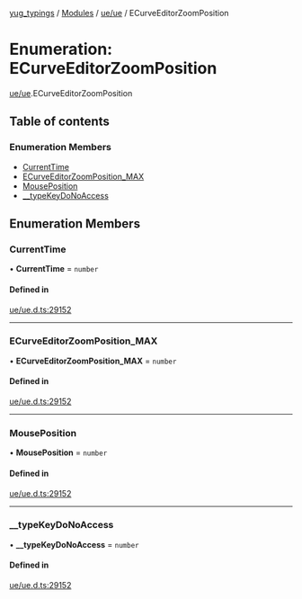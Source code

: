 [yug_typings](../README.md) / [Modules](../modules.md) / [ue/ue](../modules/ue_ue.md) / ECurveEditorZoomPosition

# Enumeration: ECurveEditorZoomPosition

[ue/ue](../modules/ue_ue.md).ECurveEditorZoomPosition

## Table of contents

### Enumeration Members

- [CurrentTime](ue_ue.ECurveEditorZoomPosition.md#currenttime)
- [ECurveEditorZoomPosition\_MAX](ue_ue.ECurveEditorZoomPosition.md#ecurveeditorzoomposition_max)
- [MousePosition](ue_ue.ECurveEditorZoomPosition.md#mouseposition)
- [\_\_typeKeyDoNoAccess](ue_ue.ECurveEditorZoomPosition.md#__typekeydonoaccess)

## Enumeration Members

### CurrentTime

• **CurrentTime** = `number`

#### Defined in

[ue/ue.d.ts:29152](https://github.com/YugMetaverse/yug_typings/blob/25cad34/ue/ue.d.ts#L29152)

___

### ECurveEditorZoomPosition\_MAX

• **ECurveEditorZoomPosition\_MAX** = `number`

#### Defined in

[ue/ue.d.ts:29152](https://github.com/YugMetaverse/yug_typings/blob/25cad34/ue/ue.d.ts#L29152)

___

### MousePosition

• **MousePosition** = `number`

#### Defined in

[ue/ue.d.ts:29152](https://github.com/YugMetaverse/yug_typings/blob/25cad34/ue/ue.d.ts#L29152)

___

### \_\_typeKeyDoNoAccess

• **\_\_typeKeyDoNoAccess** = `number`

#### Defined in

[ue/ue.d.ts:29152](https://github.com/YugMetaverse/yug_typings/blob/25cad34/ue/ue.d.ts#L29152)
